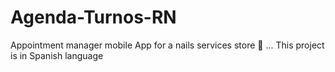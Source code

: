 # Agenda-Turnos-RN
Appointment manager mobile App for a nails services store :nail_care: ... 
 This project is in Spanish language
